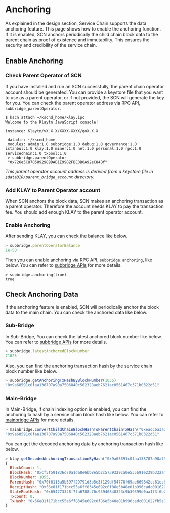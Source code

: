 # Anchoring

As explained in the design section, Service Chain supports the data anchoring feature. This page shows how to enable the anchoring function. If it is enabled, SCN anchors periodically the child chain block data to the parent chain as proof of existence and immutability. This ensures the security and credibility of the service chain.

## Enable Anchoring <a href="#enable-anchoring" id="enable-anchoring"></a>

### Check Parent Operator of SCN <a href="#check-parent-operator-of-scn" id="check-parent-operator-of-scn"></a>

If you have installed and run an SCN successfully, the parent chain operator account should be generated. You can provide a keystore file that you want to use as a parent operator, or if not provided, the SCN will generate the key for you. You can check the parent operator address via RPC API, `subbridge_parentOperator`.

```
$ kscn attach ~/kscnd_home/klay.ipc
Welcome to the Klaytn JavaScript console!

instance: Klaytn/vX.X.X/XXXX-XXXX/goX.X.X

 datadir: ~/kscnd_home
 modules: admin:1.0 subbridge:1.0 debug:1.0 governance:1.0 istanbul:1.0 klay:1.0 miner:1.0 net:1.0 personal:1.0 rpc:1.0 servicechain:1.0 txpool:1.0
 > subbridge.parentOperator
 "0x726e5C8705892989DAB1E9982FBE0B0A92eC84Bf"

```

_This parent operator account address is derived from a keystore file in `$dataDIR/parent_bridge_account` directory._

### Add KLAY to Parent Operator account <a href="#add-klay-to-parent-operator-account" id="add-klay-to-parent-operator-account"></a>

When SCN anchors the block data, SCN makes an anchoring transaction as a parent operator. Therefore the account needs KLAY to pay the transaction fee. You should add enough KLAY to the parent operator account.

### Enable Anchoring <a href="#enable-anchoring" id="enable-anchoring"></a>

After sending KLAY, you can check the balance like below.

```javascript
> subbridge.parentOperatorBalance
1e+50
```

Then you can enable anchoring via RPC API, `subbridge.anchoring`, like below. You can refer to [subbridge APIs](../../../../../installation-guide/bapp/json-rpc/api-references/subbridge.md#subbridge\_anchoring) for more details.

```
> subbridge.anchoring(true)
true
```

## Check Anchoring Data <a href="#check-anchoring-data" id="check-anchoring-data"></a>

If the anchoring feature is enabled, SCN will periodically anchor the block data to the main chain. You can check the anchored data like below.

### Sub-Bridge <a href="#sub-bridge" id="sub-bridge"></a>

In Sub-Bridge, You can check the latest anchored block number like below. You can refer to [subbridge APIs](../../../../../installation-guide/bapp/json-rpc/api-references/subbridge.md#subbridge\_latestAnchoredBlockNumber) for more details.

```javascript
> subbridge.latestAnchoredBlockNumber
71025
```

Also, you can find the anchoring transaction hash by the service chain block number like below.

```javascript
> subbridge.getAnchoringTxHashByBlockNumber(1055)
"0x9a68591c0faa138707a90a7506840c562328aeb7621ac0561467c371b0322d51"
```

### Main-Bridge <a href="#sub-bridge" id="sub-bridge"></a>

In Main-Bridge, if chain indexing option is enabled, you can find the anchoring tx hash by a service chain block hash like below. You can refer to [mainbridge APIs](../../../../../installation-guide/bapp/json-rpc/api-references/mainbridge.md#mainbridge\_convertChildChainBlockHashToParentChainTxHash) for more details.

```javascript
> mainbridge.convertChildChainBlockHashToParentChainTxHash("0xeadc6a3a29a20c13824b5df1ba05cca1ed248d046382a4f2792aac8a6e0d1880")
"0x9a68591c0faa138707a90a7506840c562328aeb7621ac0561467c371b0322d51"
```

You can get the decoded anchoring data by anchoring transaction hash like below.

```javascript
> klay.getDecodedAnchoringTransactionByHash("0x9a68591c0faa138707a90a7506840c562328aeb7621ac0561467c371b0322d51")
{
  BlockCount: 1,
  BlockHash: "0xcf5f591836d70a1da8e6bb8e5b2c5739329ca0e535b91e239b332af2e1b7f1f4",
  BlockNumber: 1055,
  ParentHash: "0x70f6115a5b597f29791d3b5e3f129df54778f69ae669842cc81ec8c432fee37c",
  ReceiptHash: "0x56e81f171bcc55a6ff8345e692c0f86e5b48e01b996cadc001622fb5e363b421",
  StateRootHash: "0x654773348f77a6788c76c93946340323c9b39399d0aa173f6b23fe082848d056",
  TxCount: 0,
  TxHash: "0x56e81f171bcc55a6ff8345e692c0f86e5b48e01b996cadc001622fb5e363b421"
}
```
